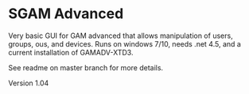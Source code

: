# SGAM Advanced
Very basic GUI for GAM advanced that allows manipulation of users, groups, ous, and devices. Runs on windows 7/10, needs .net 4.5, and a current installation of GAMADV-XTD3.

See readme on master branch for more details.

Version 1.04

